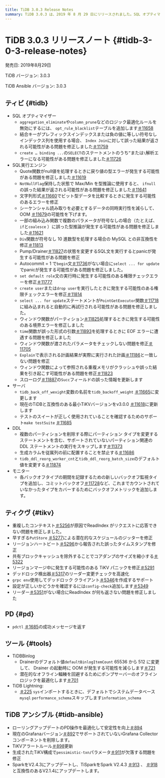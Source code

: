 ```yaml
---
title: TiDB 3.0.3 Release Notes
summary: TiDB 3.0.3 は、2019 年 8 月 29 日にリリースされました。SQL オプティマイザー、SQL 実行エンジン、サーバー、DDL、モニター、TiKV、PD、TiDB Binlog、 TiDB Lightning、および TiDB Ansible のさまざまな修正と更新が含まれています。注目すべき修正には、誤った結果、型エラー、panic発生、および権限チェック エラーに関する問題が含まれます。また、このリリースでは、PD 操作の最適化、サポートされていない Grafana Collector コンポーネントの削除、および TiKV アラート ルールの更新も行われています。さらに、TiDB Ansible は Spark V2.4.3 および TiSpark V2.1.4 をサポートするようになりました。
---
```


# TiDB 3.0.3 リリースノート {#tidb-3-0-3-release-notes}

発売日: 2019年8月29日

TiDB バージョン: 3.0.3

TiDB Ansible バージョン: 3.0.3

## ティビ {#tidb}

-   SQL オプティマイザー
    -   `aggregation_eliminate`や`column_prune`などのロジック最適化ルールを無効にするには、 `opt_rule_blacklist`テーブルを追加します[＃11658](https://github.com/pingcap/tidb/pull/11658)
    -   結合キーがプレフィックスインデックスまたは負の値に等しい符号なしインデックス列を使用する場合、 `Index Join`に対して誤った結果が返される可能性がある問題を修正しました[＃11759](https://github.com/pingcap/tidb/pull/11759)
    -   `create … binding ...`の`SELECT`のステートメントのうち`”`または`\`解析エラーになる可能性がある問題を修正しました[＃11726](https://github.com/pingcap/tidb/pull/11726)
-   SQL実行エンジン
    -   Quote関数がnull値を処理するときに戻り値の型エラーが発生する可能性がある問題を修正しました[＃11619](https://github.com/pingcap/tidb/pull/11619)
    -   `NotNullFlag`保持した状態で Max/Min を型推論に使用すると、 `ifnull`の誤った結果が返される可能性がある問題を修正しました[＃11641](https://github.com/pingcap/tidb/pull/11641)
    -   文字列形式[＃11660](https://github.com/pingcap/tidb/pull/11660)でビット型データを比較するときに発生する可能性のあるエラーを修正
    -   シーケンシャル読み取りを必要とするデータの同時実行性を減らして、OOM [＃11679](https://github.com/pingcap/tidb/pull/11679)の可能性を下げます。
    -   一部の組み込み関数で複数のパラメータが符号なしの場合（たとえば、 `if`と`coalesce` ）に誤った型推論が発生する可能性がある問題を修正しました[＃11621](https://github.com/pingcap/tidb/pull/11621)
    -   `Div`関数が符号なし 10 進数型を処理する場合の MySQL との非互換性を修正[＃11813](https://github.com/pingcap/tidb/pull/11813)
    -   Pump/Drainer[＃11827](https://github.com/pingcap/tidb/pull/11827)の状態を変更するSQL文を実行するとpanicが発生する可能性がある問題を修正
    -   Autocommit = 1 で`begin`文[＃11736](https://github.com/pingcap/tidb/pull/11736)がない場合に`select ... for update`でpanicが発生する可能性がある問題を修正しました。
    -   `set default role`文の実行時に発生する可能性のある権限チェックエラーを修正[＃11777](https://github.com/pingcap/tidb/pull/11777)
    -   `create user`または`drop user`を実行したときに発生する可能性のある権限チェックエラーを修正[＃11814](https://github.com/pingcap/tidb/pull/11814)
    -   `select ... for update`ステートメントが`PointGetExecutor`関数[＃11718](https://github.com/pingcap/tidb/pull/11718)に組み込まれると自動的に再試行される可能性がある問題を修正しました。
    -   ウィンドウ関数がパーティション[＃11825](https://github.com/pingcap/tidb/pull/11825)処理するときに発生する可能性のある境界エラーを修正しました
    -   `time`関数が誤った形式の引数[＃11893](https://github.com/pingcap/tidb/pull/11893)を処理するときに EOF エラーに遭遇する問題を修正しました
    -   ウィンドウ関数が渡されたパラメータをチェックしない問題を修正[＃11705](https://github.com/pingcap/tidb/pull/11705)
    -   `Explain`で表示される計画結果が実際に実行された計画[＃11186](https://github.com/pingcap/tidb/pull/11186)と一致しない問題を修正
    -   ウィンドウ関数によって参照される重複メモリがクラッシュや誤った結果を引き起こす可能性がある問題を修正[＃11823](https://github.com/pingcap/tidb/pull/11823)
    -   スローログ[＃11887](https://github.com/pingcap/tidb/pull/11887)の`Succ`フィールドの誤った情報を更新します
-   サーバ
    -   `tidb_back_off_wexight`変数の名前を`tidb_backoff_weight` [＃11665](https://github.com/pingcap/tidb/pull/11665)に変更します
    -   現在のTiDBと互換性のある最小TiKVバージョンをv3.0.0 [＃11618](https://github.com/pingcap/tidb/pull/11618)に更新します
    -   テストのスイートが正しく使用されていることを確認するためのサポート`make testSuite` [＃11685](https://github.com/pingcap/tidb/pull/11685)
-   DDL
    -   複数のパーティションを削除する際にパーティション タイプを変更するステートメントを含む、サポートされていないパーティション関連の DDL ステートメントの実行をスキップします[＃11373](https://github.com/pingcap/tidb/pull/11373)
    -   生成カラムを従属列の前に配置することを禁止する[＃11686](https://github.com/pingcap/tidb/pull/11686)
    -   `tidb_ddl_reorg_worker_cnt`と`tidb_ddl_reorg_batch_size`のデフォルト値を変更する[＃11874](https://github.com/pingcap/tidb/pull/11874)
-   モニター
    -   各バックオフタイプの期間を記録するための新しいバックオフ監視タイプを追加し、コミットバックオフ[＃11728](https://github.com/pingcap/tidb/pull/11728)など、これまでカウントされていなかったタイプをカバーするためにバックオフメトリックを追加します。

## ティクヴ {#tikv}

-   重複したコンテキスト[＃5256](https://github.com/tikv/tikv/pull/5256)が原因でReadIndex がリクエストに応答できない問題を修正しました。
-   早すぎる`PutStore` [＃5277](https://github.com/tikv/tikv/pull/5277)による潜在的なスケジュールのジッターを修正
-   リージョンハートビート[＃5296](https://github.com/tikv/tikv/pull/5296)から報告された誤ったタイムスタンプを修正
-   共有ブロックキャッシュを除外することでコアダンプのサイズを縮小する[＃5322](https://github.com/tikv/tikv/pull/5322)
-   リージョンマージ中に発生する可能性のある TiKV パニックを修正[＃5291](https://github.com/tikv/tikv/pull/5291)
-   デッドロック検出器[＃5317](https://github.com/tikv/tikv/pull/5317)のリーダー変更チェックを高速化
-   `grpc env`使用してデッドロック クライアント[＃5346](https://github.com/tikv/tikv/pull/5346)を作成するサポート
-   設定が正しいかどうかを確認するには`config-check`追加します[＃5349](https://github.com/tikv/tikv/pull/5349)
-   リーダー[＃5351](https://github.com/tikv/tikv/pull/5351)がない場合にReadIndex が何も返さない問題を修正しました

## PD {#pd}

-   `pdctl` [＃1685](https://github.com/pingcap/pd/pull/1685)の成功メッセージを返す

## ツール {#tools}

-   TiDBBinlog
    -   Drainerのデフォルト値`defaultBinlogItemCount` 65536 から 512 に変更して、 Drainer の起動時に OOM が発生する可能性を減らします[＃721](https://github.com/pingcap/tidb-binlog/pull/721)
    -   潜在的なオフライン輻輳を回避するためにポンプサーバーのオフラインロジックを最適化します[＃701](https://github.com/pingcap/tidb-binlog/pull/701)
-   TiDB Lightning:
    -   [＃225](https://github.com/pingcap/tidb-lightning/pull/225) `sys`インポートするときに、デフォルトでシステムデータベース`mysql` `performance_schema`スキップします`information_schema`

## TiDB アンシブル {#tidb-ansible}

-   ローリングアップデートのPD操作を最適化して安定性を向上[＃894](https://github.com/pingcap/tidb-ansible/pull/894)
-   現在のGrafanaバージョン[＃892](https://github.com/pingcap/tidb-ansible/pull/892)でサポートされていないGrafana Collectorコンポーネントを削除します。
-   TiKVアラートルール[＃898](https://github.com/pingcap/tidb-ansible/pull/898)更新
-   生成されたTiKV構成で`pessimistic-txn`パラメータ[＃911](https://github.com/pingcap/tidb-ansible/pull/911)が欠落する問題を修正
-   SparkをV2.4.3にアップデートし、TiSparkをSpark V2.4.3 [＃913](https://github.com/pingcap/tidb-ansible/pull/913) 、 [＃918](https://github.com/pingcap/tidb-ansible/pull/918)と互換性のあるV2.1.4にアップデートします。
